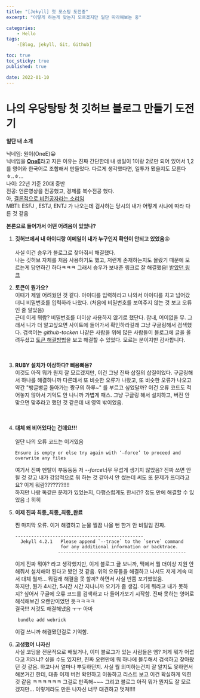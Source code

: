 ```yaml
---
title: "[Jekyll] 첫 포스팅 도전중"
excerpt: "이렇게 하는게 맞는지 모르겠지만 일단 따라해보는 중"

categories:
    - Hello
tags:
    -[Blog, jekyll, Git, Github]

toc: true
toc_sticky: true
published: true

date: 2022-01-10
---
```


# 나의 우당탕탕 첫 깃허브 블로그 만들기 도전기
 **일단 내 소개**

닉네임: 원이(OneE)😀 <br>
닉네임을 <u>__OneE__</u>라고 지은 이유는 진짜 간단한데 내 생일이 1이랑 2로만 되어 있어서 1,2를 영어와 한국어로 조합해서 만들었다. 다르게 생각했다면, 일투가 됐을지도 모른다 ㅎ..ㅎ...<br>
나이: 22년 기준 20대 중반 <br>
전공: 언론영상을 전공했고, 경제를 복수전공 했다. <br>
아, <u>결론적으로 비전공자라는 소리임</u> <br>
MBTI: ESFJ , ESTJ, ENTJ 가 나오는데 검사하는 당시의 내가 어떻게 사냐에 따라 다른 것 같음 <br>

**본론으로 들어가서 어떤 어려움이 있었나?**
1. **깃허브에서 내 아이디랑 이메일이 내가 누구인지 확인이 안되고 있었음**😡 <br><br>
    사실 이건 승우가 블로그로 찾아줘서 해결했다.<br> 나는 깃허브 자체를 처음 사용하기도 했고, 저런게 존재하는지도 몰랐기 때문에 모르는게 당연하긴 하다ㅋㅋㅋ 그래서 승우가 보내준 링크로 잘 해결했음! 
    [받았던 링크](https://coding-groot.tistory.com/97)   

2. **토큰이 뭔가요?**    
    이때가 제일 어려웠던 것 같다. 아이디를 입력하라고 나와서 아이디를 치고 넘어갔더니 비밀번호를 입력하라 나왔다. (처음에 비밀번호를 보여주지 않는 것 보고 오류인 줄 알았음) <br>
    근데 이게 뭐람? 비밀번호를 더이상 사용하지 않기로 했단다. 참내, 어이없을 무. 그래서 니가 더 알고싶으면 사이트에 들어가서 확인하라길래 그냥 구글링해서 검색했다. 검색어는 *github-tocken* 나같은 사람을 위해 많은 사람들이 블로그에 글을 올려두셨고 
    [토큰 해결방법](https://curryyou.tistory.com/344)을 보고 해결할 수 있었다. 모르는 분이지만 감사합니다.  
    <br>
    <br> 

3. **RUBY 설치가 이상하다? 삐용삐용?**   
    이것도 아직 뭐가 뭔지 잘 모르겠지만, 이건 그냥 진짜 삽질의 삽질이었다. 구글링해서 하나를 해결하니까 다른데서 또 비슷한 오류가 나왔고, 또 비슷한 오류가 나오고 약간 "뱅글뱅글 돌아가는 짱구의 하루~" 를 부르고 싶었달까? 이건 오류 코드도 적어놓지 않아서 기억도 안 나니까 가볍게 패스. 그냥 구글링 해서 설치하고, 버전 안맞으면 맞추라고 했던 것 같은데 내 영역 밖이었음. 
<br><br><br>

4. **대체 왜 비어있다는 건데요!!!**<br><br>
    일단 나의 오류 코드는 이거였음 
    ~~~vim
    Ensure is empty or else try again with ‘—force’ to proceed and overwrite any files
    ~~~   
    여기서 진짜 멘탈이 부둥둥둥 저 *--force*너무 무섭게 생기지 않았음? 진짜 쓰면 안될 것 같고 내가 강압적으로 뭐 하는 것 같아서 안 썼는데 써도 또 문제가 뜨더라고요? 이게 뭐람???????!!!!   
    하지만 나랑 똑같은 문제가 있었는지, 다행스럽게도 한시간? 정도 만에 해결할 수 있었음 :) 히히   

5. **이제 진짜 최종_최종_최종_완료**   

    찐 마지막 오류. 이거 해결하고 눈물 찔끔 나올 뻔 한거 안 비밀임 진짜.    

    ~~~vim
    ------------------------------------------------
      Jekyll 4.2.1   Please append `--trace` to the `serve` command 
                     for any additional information or backtrace. 
                    ------------------------------------------------
    ~~~
    이게 진짜 뭐야? 라고 생각했지만, 이게 블로그 글 보니까, 맥에서 뭘 더이상 지원 안해줘서 설치해야 된다고 봤던 것 같음. 위의 오류들을 해결하고 나서도 저게 계속 떠서 대체 뭘까... 뭐길래 해결을 못 할까? 하면서 사실 반쯤 포기했었음.   
    하지만, 뭔가 4시간, 5시간 시간 지나니까 오기가 좀 생김. 이게 뭐라고 내가 못하지? 싶어서 구글에 오류 코드를 검색하고 다 들어가보기 시작함. 진짜 못하는 영어로 해석해보긴 오랜만이었던 듯ㅋㅋㅋㅋ   
    결국!!! 저것도 해결해냈음 ㅜㅜ 아마    
    ~~~ vim 
     bundle add webrick
    ~~~
    
    이걸 쓰니까 해결됐던걸로 기억함.   

6. **고생했어 나자신**   
    사실 코딩을 전문적으로 배웠거나, 이미 블로그가 있는 사람들은 엥? 저게 뭐가 어렵다고 저러냐? 싶을 수도 있지만, 진짜 오랜만에 뭐 하나에 몰두해서 검색하고 찾아봤던 것 같음. 하고나서 얼마나 뿌듯하던지. 사실 뭘 의미하는건지 잘 알지도 못하면서 해본거긴 한데, 대충 이제 버전 확인하고 이동하고 리스트 보고 이건 확실하게 익힌 것 같음 ㅋㅋㅋㅋㅋㅋ 그걸로 만족해~~~ 그리고 블로그 아직 뭐가 뭔지도 잘 모르겠지만... 이렇게라도 만든 나자신 너무 대견하고 멋져!!!! 

    
     
